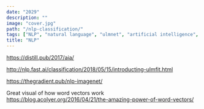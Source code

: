 ```yaml
---
date: "2029"
description: ""
image: "cover.jpg"
path: "/nlp-classification/"
tags: ["NLP", "natural language", "ulmnet", "artificial intelligence", "deep learning", "machine learning", "tensorflow.js"]
title: "NLP"
---
```


https://distill.pub/2017/aia/

http://nlp.fast.ai/classification/2018/05/15/introducting-ulmfit.html

https://thegradient.pub/nlp-imagenet/

Great visual of how word vectors work
https://blog.acolyer.org/2016/04/21/the-amazing-power-of-word-vectors/
